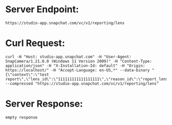 # Server Endpoint: 
    https://studio-app.snapchat.com/vc/v1/reporting/lens

# Curl Request: 
    curl -H "Host: studio-app.snapchat.com" -H "User-Agent: SnapCamera/1.21.0.0 (Windows 11 Version 2009)" -H "Content-Type: application/json" -H "X-Installation-Id: default" -H "Origin: https://localhost/" -H "Accept-Language: en-US,*" --data-binary "{\"context\":\"test report\",\"lens_id\":\"111111111111111111\",\"reason_id\":\"report_lens_reason_this_lens_is_inappropriate\"}" --compressed "https://studio-app.snapchat.com/vc/v1/reporting/lens"

# Server Response:
    empty response
